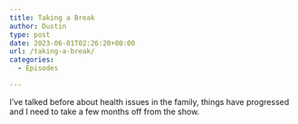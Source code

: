 ```yaml
---
title: Taking a Break
author: Dustin
type: post
date: 2023-06-01T02:26:20+00:00
url: /taking-a-break/
categories:
  - Episodes

---
```

<div id="buzzsprout-player-12957598"></div><script src="https://www.buzzsprout.com/1983601/12957598-taking-a-break.js?container_id=buzzsprout-player-12957598&player=small" type="text/javascript" charset="utf-8"></script>

<!--more-->
  
I&#8217;ve talked before about health issues in the family, things have progressed and I need to take a few months off from the show.